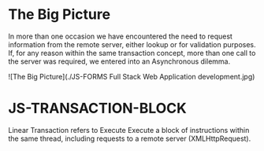# The Big Picture

In more than one occasion we have encountered the need to request information from the remote server, either lookup or for validation purposes. If, for any reason within the same transaction concept, more than one call to the server was required, we entered into an Asynchronous dilemma.


![The Big Picture](./JS-FORMS Full Stack Web Application development.jpg)

# JS-TRANSACTION-BLOCK
 Linear Transaction refers to Execute Execute a block of instructions within the same thread, including requests to a remote server (XMLHttpRequest).
